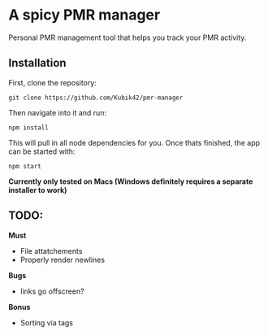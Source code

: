 # A spicy PMR manager

Personal PMR management tool that helps you track your PMR activity.

## Installation

First, clone the repository:

```git clone https://github.com/Kubik42/pmr-manager```

Then navigate into it and run:

```npm install```

This will pull in all node dependencies for you. Once thats finished, the app can be started with: 

```npm start```

**Currently only tested on Macs (Windows definitely requires a separate installer to work)**

## TODO:

**Must**
- File attatchements
- Properly render newlines

**Bugs**
- links go offscreen?

**Bonus**
- Sorting via tags
